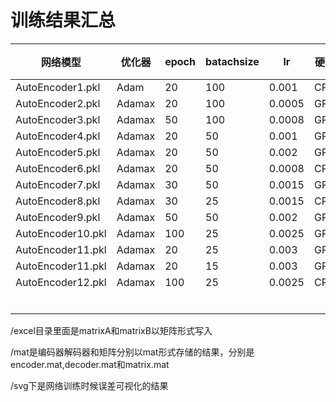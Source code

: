 # 训练结果汇总

| 网络模型          | 优化器 | epoch | batachsize | lr     | 硬件 | 训练耗时   | 训练误差 | 可视化 |
| ----------------- | ------ | ----- | ---------- | ------ | ---- | ---------- | -------- | ------ |
| AutoEncoder1.pkl  | Adam   | 20    | 100        | 0.001  | CPU  | 24471.87s  | 7.8416   | 1.svg  |
| AutoEncoder2.pkl  | Adamax | 20    | 100        | 0.0005 | GPU  | 5641.66s   | 7.9478   | 2.svg  |
| AutoEncoder3.pkl  | Adamax | 50    | 100        | 0.0008 | GPU  | 14149.10s  | 7.7437   | 3.svg  |
| AutoEncoder4.pkl  | Adamax | 20    | 50         | 0.001  | GPU  | 5605.99s   | 7.8019   | 4.svg  |
| AutoEncoder5.pkl  | Adamax | 20    | 50         | 0.002  | GPU  | 5553       | 8.5270   | 5.svg  |
| AutoEncoder6.pkl  | Adamax | 20    | 50         | 0.0008 | CPU  | 89599.19S  | 7.7508   | 6.svg  |
| AutoEncoder7.pkl  | Adamax | 30    | 50         | 0.0015 | GPU  | 8307       | 7.6808   | 7.svg  |
| AutoEncoder8.pkl  | Adamax | 30    | 25         | 0.0015 | CPU  | 71198.35s  | 7.5401   | 8.svg  |
| AutoEncoder9.pkl  | Adamax | 50    | 50         | 0.002  | GPU  | 8307.35s   | 7.3776   | 9.svg  |
| AutoEncoder10.pkl | Adamax | 100   | 25         | 0.0025 | GPU  | 28392.52zs | 7.3281   | 10.svg |
| AutoEncoder11.pkl | Adamax | 20    | 25         | 0.003  | GPU  | 5907.65zs  | 7.6552   | 11.svg |
| AutoEncoder11.pkl | Adamax | 20    | 15         | 0.003  | GPU  | 5844.65zs  | 7.5947   | 11.svg |
| AutoEncoder12.pkl | Adamax | 100   | 25         | 0.0025 | CPU  | 329101.28S | 7.375    | 12.svg |
|                   |        |       |            |        |      |            |          |        |
|                   |        |       |            |        |      |            |          |        |
|                   |        |       |            |        |      |            |          |        |
|                   |        |       |            |        |      |            |          |        |
|                   |        |       |            |        |      |            |          |        |
|                   |        |       |            |        |      |            |          |        |

/excel目录里面是matrixA和matrixB以矩阵形式写入

/mat是编码器解码器和矩阵分别以mat形式存储的结果，分别是encoder.mat,decoder.mat和matrix.mat

/svg下是网络训练时候误差可视化的结果
